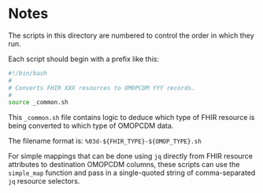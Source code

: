 # Notes

The scripts in this directory are numbered to control the order in which they
run.

Each script should begin with a prefix like this:
```bash
#!/bin/bash
#
# Converts FHIR XXX resources to OMOPCDM YYY records.
#
source _common.sh
```

This `_common.sh` file contains logic to deduce which type of FHIR resource is
being converted to which type of OMOPCDM data.

The filename format is: `%03d-${FHIR_TYPE}-${OMOP_TYPE}.sh`

For simple mappings that can be done using `jq` directly from FHIR resource
attributes to destination OMOPCDM columns, these scripts can use the
`simple_map` function and pass in a single-quoted string of comma-separated
`jq` resource selectors.
